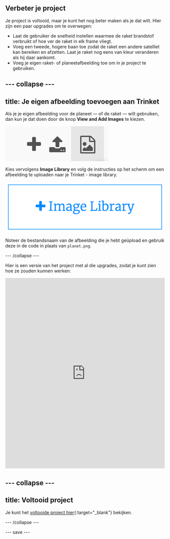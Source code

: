 ## Verbeter je project
Je project is voltooid, maar je kunt het nog beter maken als je dat wilt. Hier zijn een paar upgrades om te overwegen:

 + Laat de gebruiker de snelheid instellen waarmee de raket brandstof verbruikt of hoe ver de raket in elk frame vliegt.
 + Voeg een tweede, hogere baan toe zodat de raket een andere satelliet kan bereiken en afzetten. Laat je raket nog eens van kleur veranderen als hij daar aankomt.
 + Voeg je eigen raket- of planeetafbeelding toe om in je project te gebruiken.


--- collapse ---
---
title: Je eigen afbeelding toevoegen aan Trinket
---

Als je je eigen afbeelding voor de planeet — of de raket — wilt gebruiken, dan kun je dat doen door de knop **View and Add Images** te kiezen.

![Een plusteken, een uploadsymbool en een afbeeldingssymbool. Het afbeeldingssymbool is gemarkeerd.](images/trinket_image.png)

Kies vervolgens **Image Library** en volg de instructies op het scherm om een afbeelding te uploaden naar je Trinket - image library.

![Een knop met een plusje en de woorden 'Image Library' erop.](images/trinket_image_library.png)

Noteer de bestandsnaam van de afbeelding die je hebt geüpload en gebruik deze in de code in plaats van `planet.png`.

--- /collapse ---

Hier is een versie van het project met al die upgrades, zodat je kunt zien hoe ze zouden kunnen werken:

<iframe src="https://trinket.io/embed/python/76c7d66070?outputOnly=true&runOption=run&start=result" width="100%" height="600" frameborder="0" marginwidth="0" marginheight="0" allowfullscreen></iframe>

--- collapse ---
---
title: Voltooid project
---

Je kunt het [voltooide project hier](https://trinket.io/python/622b4dd113){:target="_blank"} bekijken.

--- /collapse ---

--- save ---
